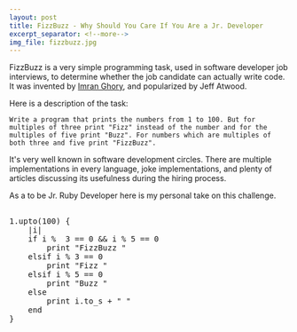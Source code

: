 ```yaml
---
layout: post
title: FizzBuzz - Why Should You Care If You Are a Jr. Developer
excerpt_separator: <!--more-->
img_file: fizzbuzz.jpg
---
```

FizzBuzz is a very simple programming task, used in software developer job interviews, to determine whether the job candidate can actually write code. It was invented by <a href="http://imranontech.com/2007/01/24/using-fizzbuzz-to-find-developers-who-grok-coding/">Imran Ghory</a>, and popularized by Jeff Atwood. 
<!--more-->
Here is a description of the task:

```
Write a program that prints the numbers from 1 to 100. But for multiples of three print "Fizz" instead of the number and for the multiples of five print "Buzz". For numbers which are multiples of both three and five print "FizzBuzz".
```

It's very well known in software development circles. There are multiple implementations in every language, joke implementations, and plenty of articles discussing its usefulness during the hiring process.

As a to be Jr. Ruby Developer here is my personal take on this challenge. 

<xmp>
1.upto(100) {
    |i| 
    if i %  3 == 0 && i % 5 == 0
        print "FizzBuzz "
    elsif i % 3 == 0
        print "Fizz "
    elsif i % 5 == 0
        print "Buzz "
    else
        print i.to_s + " "
    end 
}
</xmp>